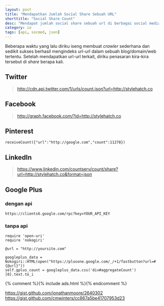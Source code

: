 ```yaml
---
layout: post
title: "Mendapatkan Jumlah Social Share Sebuah URL"
shorttitle: "Social Share Count"
desc: "Mendapat jumlah social share sebuah url di berbagai social media e.g twitter via API JSON."
category: io
tags: [api, socmed, json]
---
```


Beberapa waktu yang lalu diriku iseng membuat *crawler* sederhana dan sedikit sukses berhasil mengindeks url-url dalam sebuah blog/domain/web tertentu. Setelah mendapatkan url-url terkait, diriku penasaran kira-kira tersebut di *share* berapa kali.

## Twitter

>http://cdn.api.twitter.com/1/urls/count.json?url=http://stylehatch.co

## Facebook

>http://graph.facebook.com/?id=http://stylehatch.co

## Pinterest

    receiveCount({"url":"http://google.com","count":11278})

## LinkedIn

>https://www.linkedin.com/countserv/count/share?url=http://stylehatch.co&format=json

## Google Plus

### dengan api
    https://clients6.google.com/rpc?key=YOUR_API_KEY


### tanpa api
    require 'open-uri'
    require 'nokogiri'

    @url = "http://yoursite.com"

    googleplus_data = Nokogiri::HTML(open("https://plusone.google.com/_/+1/fastbutton?url=#{@url}"))
    self.gplus_count = googleplus_data.css('div#aggregateCount')[0].text.to_i


{% comment %}{% include ads.html %}{% endcomment %}


https://gist.github.com/jonathanmoore/2640302
https://gist.github.com/cmwinters/cc867a5be41707953d23
